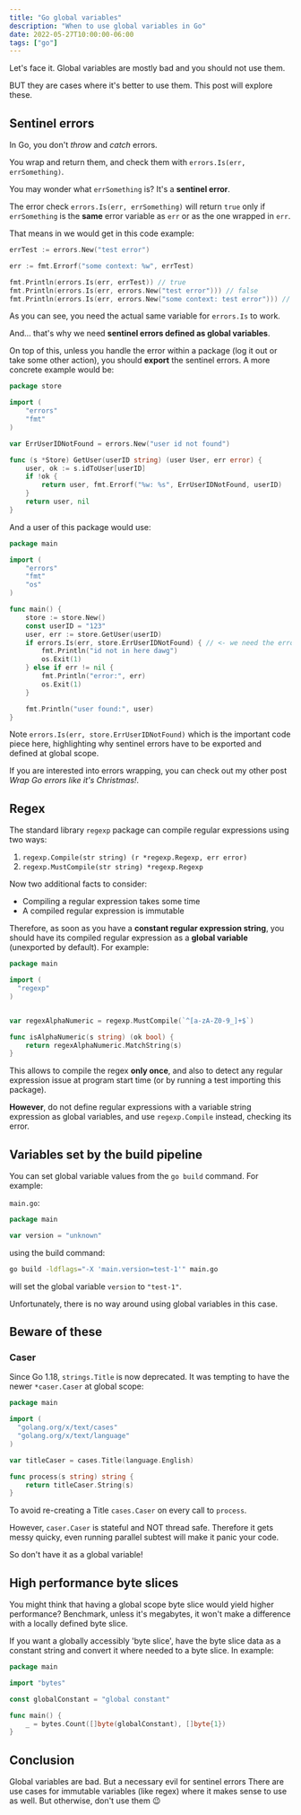 ```yaml
---
title: "Go global variables"
description: "When to use global variables in Go"
date: 2022-05-27T10:00:00-06:00
tags: ["go"]
---
```


Let's face it. Global variables are mostly bad and you should not use them.

BUT they are cases where it's better to use them. This post will explore these.

## Sentinel errors

In Go, you don't *throw* and *catch* errors.

You wrap and return them, and check them with `errors.Is(err, errSomething)`.

You may wonder what `errSomething` is? It's a **sentinel error**.

The error check `errors.Is(err, errSomething)` will return `true` only if `errSomething` is the **same** error variable as `err` or as the one wrapped in `err`.

That means in we would get in this code example:

```go
errTest := errors.New("test error")

err := fmt.Errorf("some context: %w", errTest)

fmt.Println(errors.Is(err, errTest)) // true
fmt.Println(errors.Is(err, errors.New("test error"))) // false
fmt.Println(errors.Is(err, errors.New("some context: test error"))) // false
```

As you can see, you need the actual same variable for `errors.Is` to work.

And... that's why we need **sentinel errors defined as global variables**.

On top of this, unless you handle the error within a package (log it out or take some other action), you should **export** the sentinel errors. A more concrete example would be:

```go
package store

import (
    "errors"
    "fmt"
)

var ErrUserIDNotFound = errors.New("user id not found")

func (s *Store) GetUser(userID string) (user User, err error) {
    user, ok := s.idToUser[userID]
    if !ok {
        return user, fmt.Errorf("%w: %s", ErrUserIDNotFound, userID)
    }
    return user, nil
}
```

And a user of this package would use:

```go
package main

import (
    "errors"
    "fmt"
    "os"
)

func main() {
    store := store.New()
    const userID = "123"
    user, err := store.GetUser(userID)
    if errors.Is(err, store.ErrUserIDNotFound) { // <- we need the error exported at global scope!
        fmt.Println("id not in here dawg")
        os.Exit(1)
    } else if err != nil {
        fmt.Println("error:", err)
        os.Exit(1)
    }

    fmt.Println("user found:", user)
}
```

Note `errors.Is(err, store.ErrUserIDNotFound)` which is the important code piece here, highlighting why sentinel errors have to be exported and defined at global scope.

If you are interested into errors wrapping, you can check out my other post *Wrap Go errors like it's Christmas!*.

## Regex

The standard library `regexp` package can compile regular expressions using two ways:

1. `regexp.Compile(str string) (r *regexp.Regexp, err error)`
2. `regexp.MustCompile(str string) *regexp.Regexp`

Now two additional facts to consider:

- Compiling a regular expression takes some time
- A compiled regular expression is immutable

Therefore, as soon as you have a **constant regular expression string**, you should have its compiled regular expression as a **global variable** (unexported by default). For example:

```go
package main

import (
  "regexp"
)


var regexAlphaNumeric = regexp.MustCompile(`^[a-zA-Z0-9_]+$`)

func isAlphaNumeric(s string) (ok bool) {
    return regexAlphaNumeric.MatchString(s)
}
```

This allows to compile the regex **only once**, and also to detect any regular expression issue at program start time (or by running a test importing this package).

**However**, do not define regular expressions with a variable string expression as global variables, and use `regexp.Compile` instead, checking its error.

## Variables set by the build pipeline

You can set global variable values from the `go build` command. For example:

`main.go`:

```go
package main

var version = "unknown"
```

using the build command:

```sh
go build -ldflags="-X 'main.version=test-1'" main.go
```

will set the global variable `version` to `"test-1"`.

Unfortunately, there is no way around using global variables in this case.

## Beware of these

### Caser

Since Go 1.18, `strings.Title` is now deprecated.
It was tempting to have the newer `*caser.Caser` at global scope:

```go
package main

import (
  "golang.org/x/text/cases"
  "golang.org/x/text/language"
)

var titleCaser = cases.Title(language.English)

func process(s string) string {
    return titleCaser.String(s)
}
```

To avoid re-creating a Title `cases.Caser` on every call to `process`.

However, `caser.Caser` is stateful and NOT thread safe. Therefore it gets messy quicky, even running parallel subtest will make it panic your code.

So don't have it as a global variable!

## High performance byte slices

You might think that having a global scope byte slice would yield higher performance? Benchmark, unless it's megabytes, it won't make a difference with a locally defined byte slice.

If you want a globally accessibly 'byte slice', have the byte slice data as a constant string and convert it where needed to a byte slice. In example:

```go
package main

import "bytes"

const globalConstant = "global constant"

func main() {
    _ = bytes.Count([]byte(globalConstant), []byte{1})
}
```

## Conclusion

Global variables are bad. But a necessary evil for sentinel errors
There are use cases for immutable variables (like regex) where it makes sense to use as well.
But otherwise, don't use them 😉
